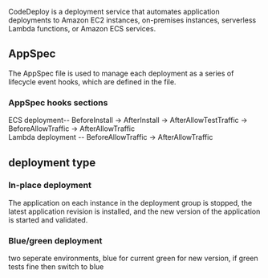 CodeDeploy is a deployment service that automates application deployments to Amazon EC2 instances, on-premises instances, serverless Lambda functions, or Amazon ECS services. 
## AppSpec
The AppSpec file is used to manage each deployment as a series of lifecycle event hooks, which are defined in the file.
### AppSpec hooks sections
ECS deployment-- BeforeInstall -> AfterInstall -> AfterAllowTestTraffic -> BeforeAllowTraffic -> AfterAllowTraffic  
Lambda deployment -- BeforeAllowTraffic  -> AfterAllowTraffic
## deployment type
### In-place deployment
The application on each instance in the deployment group is stopped, the latest application revision is installed, and the new version of the application is started and validated. 
### Blue/green deployment
two seperate environments, blue for current green for new version, if green tests fine then switch to blue
